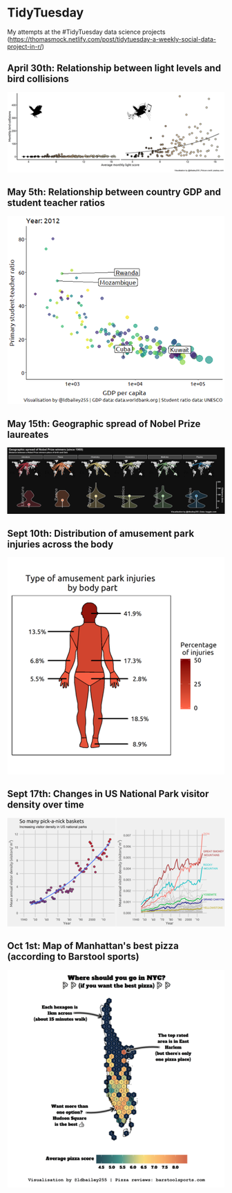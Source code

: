 # TidyTuesday
My attempts at the #TidyTuesday data science projects (https://thomasmock.netlify.com/post/tidytuesday-a-weekly-social-data-project-in-r/)

## April 30th: Relationship between light levels and bird collisions

![](https://github.com/LiamDBailey/TidyTuesday/blob/master/plots/30_04_2019.png)

## May 5th: Relationship between country GDP and student teacher ratios

![](https://github.com/LiamDBailey/TidyTuesday/blob/master/plots/07_05_19.gif)

## May 15th: Geographic spread of Nobel Prize laureates

![](https://github.com/LiamDBailey/TidyTuesday/blob/master/plots/15_05_19.png)

## Sept 10th: Distribution of amusement park injuries across the body

![](https://github.com/LiamDBailey/TidyTuesday/blob/master/plots/10_09_19_detailed.png)

## Sept 17th: Changes in US National Park visitor density over time

![](https://github.com/LiamDBailey/TidyTuesday/blob/master/plots/17_09_19.png)

## Oct 1st: Map of Manhattan's best pizza (according to Barstool sports)

![](https://github.com/LiamDBailey/TidyTuesday/blob/master/plots/01_10_19.png)
